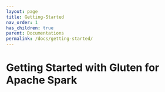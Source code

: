 ```yaml
---
layout: page
title: Getting-Started
nav_order: 1
has_children: true
parent: Documentations
permalink: /docs/getting-started/
---
```

# Getting Started with Gluten for Apache Spark


